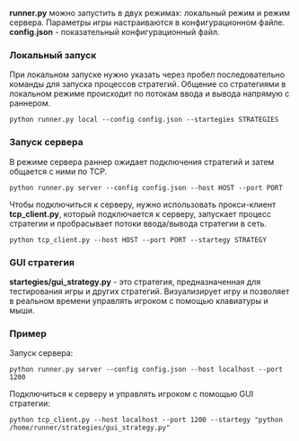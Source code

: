**runner.py** можно запустить в двух режимах: локальный режим и режим сервера.
Параметры игры настраиваются в конфигурационном файле. **config.json** - показательный конфигурационный файл.

### Локальный запуск

При локальном запуске нужно указать через пробел последовательно команды для запуска процессов стратегий.
Общение со стратегиями в локальном режиме происходит по потокам ввода и вывода напрямую с раннером.

`python runner.py local --config config.json --startegies STRATEGIES`

### Запуск сервера

В режиме сервера раннер ожидает подключения стратегий и затем общается с ними по TCP.

`python runner.py server --config config.json --host HOST --port PORT` 

Чтобы подключиться к серверу, нужно использовать прокси-клиент **tcp_client.py**, который
подключается к серверу, запускает процесс стратегии и пробрасывает потоки ввода/вывода стратегии в сеть.

`python tcp_client.py --host HOST --port PORT --startegy STRATEGY` 

### GUI стратегия

**startegies/gui_strategy.py** - это стратегия, предназначенная для 
тестирования игры и других стратегий. Визуализирует игру и позволяет в реальном
времени управлять игроком с помощью клавиатуры и мыши.

### Пример

Запуск сервера:

`python runner.py server --config config.json --host localhost --port 1200`

Подключиться к серверу и управлять игроком с помощью GUI стратегии:

`python tcp_client.py --host localhost --port 1200 --startegy "python /home/runner/strategies/gui_strategy.py"`
